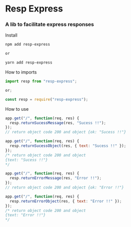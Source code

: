 # Resp Express

### A lib to facilitate express responses

Install

```sh
npm add resp-express

or

yarn add resp-express
```

How to imports

```javascript
import resp from "resp-express";

or;

const resp = require("resp-express");
```

How to use

```javascript
app.get("/", function(req, res) {
  resp.returnSucessMessage(res, "Sucess !!");
});
// return object code 200 and object {ok: "Sucess !!"}

app.get("/", function(req, res) {
  resp.returnSucessObject(res, { text: "Sucess !!" });
});
/* return object code 200 and object 
{text: "Sucess !!"} 
*/

app.get("/", function(req, res) {
  resp.returnErrorMessage(res, "Error !!");
});
// return object code 200 and object {ok: "Error !!"}

app.get("/", function(req, res) {
  resp.returnErrorObject(res, { text: "Error !!" });
});
/* return object code 200 and object 
{text: "Error !!"} 
*/
```
